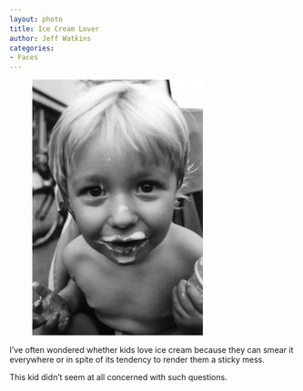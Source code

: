 ```yaml
---
layout: photo
title: Ice Cream Lover
author: Jeff Watkins
categories:
- Faces
---
```


<figure><img class="photo" src="/photos/saugerties-1.jpg"></figure>

I’ve often wondered whether kids love ice cream because they can smear it
everywhere or in spite of its tendency to render them a sticky mess.

This kid didn’t seem at all concerned with such questions.

